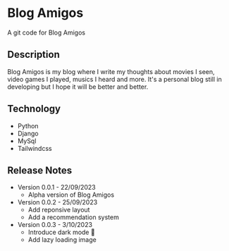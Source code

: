 # Blog Amigos
A git code for Blog Amigos

## Description
Blog Amigos is my blog where I write my thoughts about movies I seen, video games I played, musics I heard and more. It's a personal blog still in developing but I hope it will be better and better.

## Technology
- Python
- Django
- MySql
- Tailwindcss
## Release Notes
- Version 0.0.1 - 22/09/2023
  + Alpha version of Blog Amigos
- Version 0.0.2 - 25/09/2023
  + Add reponsive layout
  + Add a recommendation system
- Version 0.0.3 - 3/10/2023
  + Introduce dark mode &#127769;
  + Add lazy loading image
